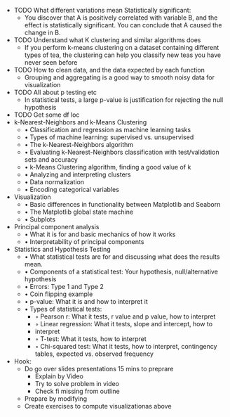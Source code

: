 - TODO What different variations mean Statistically significant:
	- You discover that A is positively correlated with variable B, and the effect is statistically
	  significant. You can conclude that A caused the change in B.
- TODO Understand what K clustering and similar algorithms does
	- If you perform k-means clustering on a dataset containing different types of tea, the clustering can
	  help you classify new teas you have never seen before
- TODO How to clean data, and the data expected by each function
	- Grouping and aggregating is a good way to smooth noisy data for visualization
- TODO All about p testing etc
	- In statistical tests, a large p-value is justification for rejecting the null hypothesis
- TODO Get some df loc
- k-Nearest-Neighbors and k-Means Clustering
	- • Classification and regression as machine learning tasks
	- • Types of machine learning: supervised vs. unsupervised
	- • The k-Nearest-Neighbors algorithm
	- • Evaluating k-Nearest-Neighbors classification with test/validation sets and accuracy
	- • k-Means Clustering algorithm, finding a good value of k
	- • Analyzing and interpreting clusters
	- • Data normalization
	- • Encoding categorical variables
- Visualization
	- • Basic differences in functionality between Matplotlib and Seaborn
	- • The Matplotlib global state machine
	- • Subplots
- Principal component analysis
	- • What it is for and basic mechanics of how it works
	- • Interpretability of principal components
- Statistics and Hypothesis Testing
	- • What statistical tests are for and discussing what does the results mean.
	- • Components of a statistical test: Your hypothesis, null/alternative hypothesis
	- • Errors: Type 1 and Type 2
	- • Coin flipping example
	- • p-value: What it is and how to interpret it
	- • Types of statistical tests:
		- ◦ Pearson r: What it tests, r value and p value, how to interpret
		- ◦ Linear regression: What it tests, slope and intercept, how to
		- interpret
		- ◦ T-test: What it tests, how to interpret
		- ◦ Chi-squared test: What it tests, how to interpret, contingency tables, expected vs. observed
		  frequency
- Hook:
	- Do go over slides presentations 15 mins to preprare
		- Explain by Video
		- Try to solve problem in video
		- Check fi missing from outline
	- Prepare by modifying
	- Create exercises to compute visualizationas above